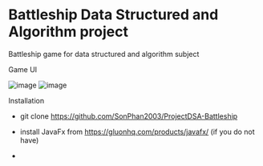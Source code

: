 # Battleship Data Structured and Algorithm project
Battleship game for data structured and algorithm subject

Game UI

![image](https://github.com/SonPhan2003/ProjectDSA-Battleship/assets/146111504/408898f4-252c-4b70-b6fb-f29dbf5de2f2)
![image](https://github.com/SonPhan2003/ProjectDSA-Battleship/assets/146111504/e23aab24-45f6-40b7-b98c-df89dc323b64)


Installation

+ git clone https://github.com/SonPhan2003/ProjectDSA-Battleship

+ install JavaFx from https://gluonhq.com/products/javafx/
  (if you do not have)

+ 
